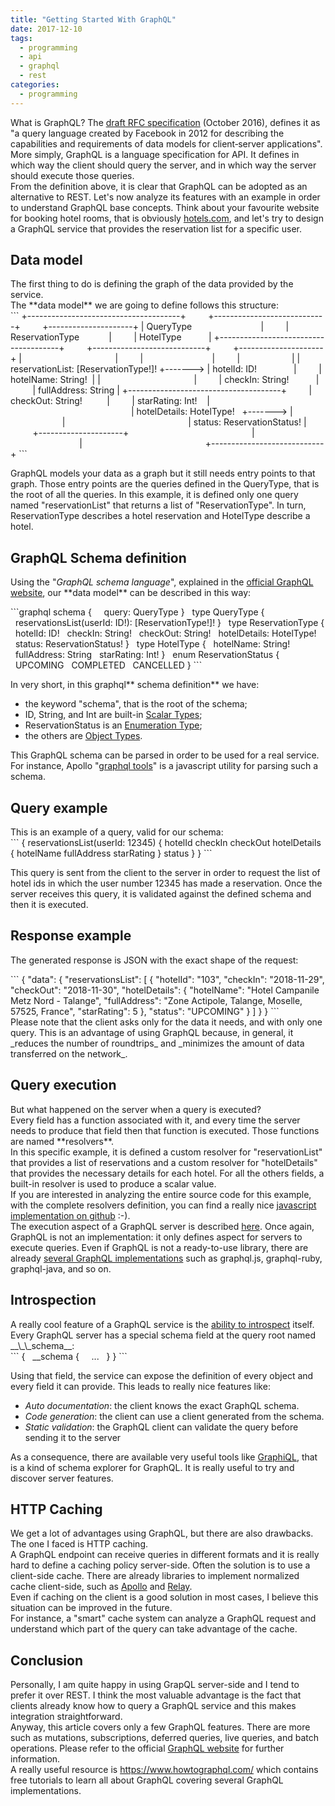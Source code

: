 ```yaml
---
title: "Getting Started With GraphQL"
date: 2017-12-10
tags:
  - programming
  - api
  - graphql
  - rest
categories:
  - programming
---
```

<div>
  What is GraphQL? The <a href="http://facebook.github.io/graphql/October2016/">draft RFC specification</a> (October 2016), defines it as "a query language created by Facebook in 2012 for describing the capabilities and requirements of data models for client‐server applications". More simply, GraphQL is a language specification for API. It defines in which way the client should query the server, and in which way the server should execute those queries.
</div>

<!-- truncate -->

<div>
  From the definition above, it is clear that GraphQL can be adopted as an alternative to REST. Let's now analyze its features with an example in order to understand GraphQL base concepts.  
 Think about your favourite website for booking hotel rooms, that is obviously <a href="https://www.hotels.com/">hotels.com</a>, and let's try to design a GraphQL service that provides the reservation list for a specific user.
</div>

## Data model

<div>
  The first thing to do is defining the graph of the data provided by the service.
</div>

<div>
  The **data model** we are going to define follows this structure:
</div>

<div>
```
+--------------------------------------+         +----------------------------+         +---------------------+
| QueryType                            |         | ReservationType            |         | HotelType           |
+--------------------------------------+         +----------------------------+         +---------------------+
|                                      |         |                            |         |                     |
| reservationList: [ReservationType!]! +-------> | hotelId: ID!               |         | hotelName: String!  |
|                                      |         | checkIn: String!           |         | fullAddress: String |
+--------------------------------------+         | checkOut: String!          |         | starRating: Int!    |
                                                 | hotelDetails: HotelType!   +-------> |                     |
                                                 | status: ReservationStatus! |         +---------------------+
                                                 |                            |
                                                 +----------------------------+
```

  <p>
    GraphQL models your data as a graph but it still needs entry points to that graph. Those entry points are the queries defined in the QueryType, that is the root of all the queries.  
 In this example, it is defined only one query named "reservationList" that returns a list of "ReservationType". In turn, ReservationType describes a hotel reservation and HotelType describe a hotel.
  </p>

## GraphQL Schema definition

  <p>
    Using the "<em>GraphQL schema language</em>", explained in the <a href="http://graphql.org/learn/schema/">official GraphQL website</a>, our **data model** can be described in this way:
  </p>
</div>

<div>
  ```graphql
schema {
    query: QueryType
}
 
type QueryType {
  reservationsList(userId: ID!): [ReservationType!]!
}
 
type ReservationType {
  hotelId: ID!
  checkIn: String!
  checkOut: String!
  hotelDetails: HotelType!
  status: ReservationStatus!
}
 
type HotelType {
  hotelName: String!
  fullAddress: String
  starRating: Int!
}
 
enum ReservationStatus {
  UPCOMING
  COMPLETED
  CANCELLED
}
```

  <p>
    In very short, in this graphql** schema definition** we have:
  </p>
</div>

<div>
  <ul>
    <li>
      the keyword "schema", that is the root of the schema;
    </li>
    <li>
      ID, String, and Int are built-in <a href="http://graphql.org/learn/schema/#scalar-types">Scalar Types</a>;
    </li>
    <li>
      ReservationStatus is an <a href="http://graphql.org/learn/schema/#enumeration-types">Enumeration Type</a>;
    </li>
    <li>
      the others are <a href="http://graphql.org/learn/schema/#object-types-and-fields">Object Types</a>.
    </li>
  </ul>
</div>

<div>
  This GraphQL schema can be parsed in order to be used for a real service. For instance, Apollo "<a href="https://github.com/apollographql/graphql-tools">graphql tools</a>" is a javascript utility for parsing such a schema.
</div>

## Query example

<div>
  This is an example of a query, valid for our schema:
</div>

<div>
```
{
  reservationsList(userId: 12345) {
    hotelId
    checkIn
    checkOut
    hotelDetails {
      hotelName
      fullAddress
      starRating
    }
    status
  }
}
```

  <p>
    This query is sent from the client to the server in order to request the list of hotel ids in which the user number 12345 has made a reservation. Once the server receives this query, it is validated against the defined schema and then it is executed.
  </p>

## Response example

  <p>
    The generated response is JSON with the exact shape of the request:
  </p>
</div>

<div>
```
{
  "data": {
    "reservationsList": [
      {
        "hotelId": "103",
        "checkIn": "2018-11-29",
        "checkOut": "2018-11-30",
        "hotelDetails": {
          "hotelName": "Hotel Campanile Metz Nord - Talange",
          "fullAddress": "Zone Actipole, Talange, Moselle, 57525, France",
          "starRating": 5
        },
        "status": "UPCOMING"
      }
    ]
  }
}
```
</div>

<div>
  Please note that the client asks only for the data it needs, and with only one query. This is an advantage of using GraphQL because, in general, it _reduces the number of roundtrips_ and _minimizes the amount of data transferred on the network_.
</div>

## Query execution

<div>
  But what happened on the server when a query is executed?
</div>

<div>
  Every field has a function associated with it, and every time the server needs to produce that field then that function is executed. Those functions are named **resolvers**.
</div>

<div>
  In this specific example, it is defined a custom resolver for "reservationList" that provides a list of reservations and a custom resolver for "hotelDetails" that provides the necessary details for each hotel. For all the others fields, a built-in resolver is used to produce a scalar value.
</div>

<div>
  If you are interested in analyzing the entire source code for this example, with the complete resolvers definition, you can find a really nice <a href="https://github.com/fsferrara/from-rest-to-graphql-meetup">javascript implementation on github</a> :-).
</div>

<div>
</div>

<div>
  The execution aspect of a GraphQL server is described <a href="http://graphql.org/learn/execution/">here</a>. Once again, GraphQL is not an implementation: it only defines aspect for servers to execute queries. Even if GraphQL is not a ready-to-use library, there are already <a href="http://graphql.org/code/">several GraphQL implementations</a> such as graphql.js, graphql-ruby, graphql-java, and so on.
</div>

## Introspection

<div>
  A really cool feature of a GraphQL service is the <a href="http://graphql.org/learn/introspection/">ability to introspect</a> itself. Every GraphQL server has a special schema field at the query root named __\_\_schema__:
</div>

<div>
```
{
  __schema {
    ...
  }
}
```
  <p>
    Using that field, the service can expose the definition of every object and every field it can provide. This leads to really nice features like:
  </p>
</div>

  * _Auto documentation_: the client knows the exact GraphQL schema.
  * _Code generation_: the client can use a client generated from the schema.
  * _Static validation_: the GraphQL client can validate the query before sending it to the server

<div>
  As a consequence, there are available very useful tools like <a href="https://github.com/graphql/graphiql">GraphiQL</a>, that is a kind of schema explorer for GraphQL. It is really useful to try and discover server features.
</div>

## HTTP Caching

<div>
  We get a lot of advantages using GraphQL, but there are also drawbacks. The one I faced is HTTP caching.
</div>

<div>
  A GraphQL endpoint can receive queries in different formats and it is really hard to define a caching policy server-side. Often the solution is to use a client-side cache. There are already libraries to implement normalized cache client-side, such as <a href="https://www.apollographql.com/">Apollo</a> and <a href="http://facebook.github.io/relay/">Relay</a>.
</div>

<div>
  Even if caching on the client is a good solution in most cases, I believe this situation can be improved in the future.
</div>

<div>
  For instance, a "smart" cache system can analyze a GraphQL request and understand which part of the query can take advantage of the cache.
</div>

## Conclusion

<div>
  Personally, I am quite happy in using GrapQL server-side and I tend to prefer it over REST. I think the most valuable advantage is the fact that clients already know how to query a GraphQL service and this makes integration straightforward.
</div>

<div>
  Anyway, this article covers only a few GraphQL features. There are more such as mutations, subscriptions, deferred queries, live queries, and batch operations. Please refer to the official <a href="http://graphql.org/">GraphQL website</a> for further information.
</div>

<div>
  A really useful resource is <a href="https://www.howtographql.com/">https://www.howtographql.com/</a> which contains free tutorials to learn all about GraphQL covering several GraphQL implementations.
</div>
